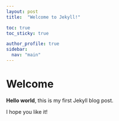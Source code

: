 ```yaml
---
layout: post
title:  "Welcome to Jekyll!"

toc: true
toc_sticky: true

author_profile: true
sidebar:
  nav: "main"
---
```


# Welcome

**Hello world**, this is my first Jekyll blog post.

I hope you like it!

